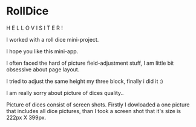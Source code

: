 # RollDice
 
 H E L L O V I S I T E R !

 I worked with a roll dice mini-project. 

 I hope you like this mini-app.

 I often faced the hard of picture field-adjustment stuff, I am little bit obsessive about page layout.

 I tried to adjust the same height my three block, finally i did it :)

 I am really sorry about picture of dices quality..

 Picture of dices consist of screen shots.
 Firstly I dowloaded a one picture that includes all dice pictures, than I took a screen shot that it's size is 222px X 399px.

